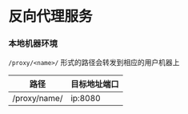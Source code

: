 # 反向代理服务

### 本地机器环境

`/proxy/<name>/` 形式的路径会转发到相应的用户机器上

| 路径                 | 目标地址端口            |
| -------------------- | ----------------------- |
| /proxy/name/    | ip:8080     |

